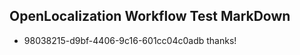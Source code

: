 ## OpenLocalization Workflow Test MarkDown
* 98038215-d9bf-4406-9c16-601cc04c0adb 
thanks!<!--HONumber=Mar16_HO4-->
